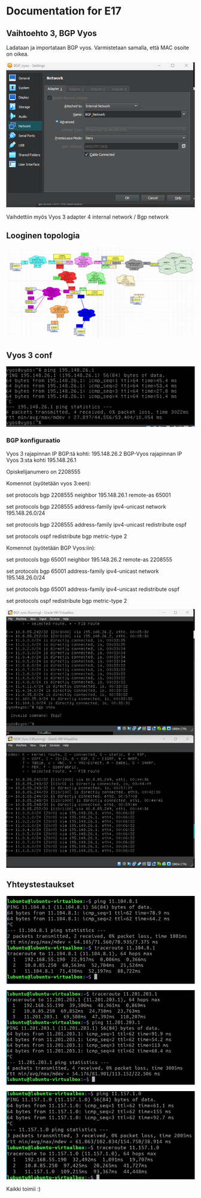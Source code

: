 # Documentation for E17

## Vaihtoehto 3, BGP Vyos

Ladataan ja importataan BGP vyos. Varmistetaan samalla, että MAC osoite on oikea.

![bgpmac](./E17/bgpmac.png)

Vaihdettiin myös Vyos 3 adapter 4 internal network / Bgp network

## Looginen topologia

![fyysinen topo](./E17/looginentopo.png)

## Vyos 3 conf

![vyos to bgp](./E17/vyostobgp.png)

### BGP konfiguraatio

Vyos 3 rajapinnan IP BGP:tä kohti: 195.148.26.2
BGP-Vyos rajapinnan IP Vyos 3:sta kohti 195.148.26.1

Opiskelijanumero on 2208555

Komennot (syötetään vyos 3:een):

set protocols bgp 2208555 neighbor 195.148.26.1 remote-as 65001

set protocols bgp 2208555 address-family ipv4-unicast network 195.148.26.0/24

set protocols bgp 2208555 address-family ipv4-unicast redistribute ospf

set protocols ospf redistribute bgp metric-type 2

Komennot (syötetään BGP Vyos:iin):

set protocols bgp 65001 neighbor 195.148.26.2 remote-as 2208555

set protocols bgp 65001 address-family ipv4-unicast network 195.148.26.0/24

set protocols bgp 65001 address-family ipv4-unicast redistribute ospf

set protocols ospf redistribute bgp metric-type 2

![bgp konffit](./E17/bgpkonftehty.png)

## Yhteystestaukset

![yhteys 1](./E17/yhteys1.png)

![yhteys 2](./E17/yhteys2.png)

![yhteys 3](./E17/yhteys3.png)

Kaikki toimii :)

